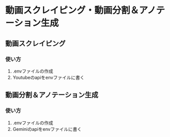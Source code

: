 # 動画スクレイピング・動画分割＆アノテーション生成 

## 動画スクレイピング 
### 使い方 
1. .envファイルの作成
2. Youtubeのapiをenvファイルに書く

## 動画分割＆アノテーション生成 
### 使い方 
1. .envファイルの作成
2. Geminiのapiをenvファイルに書く
